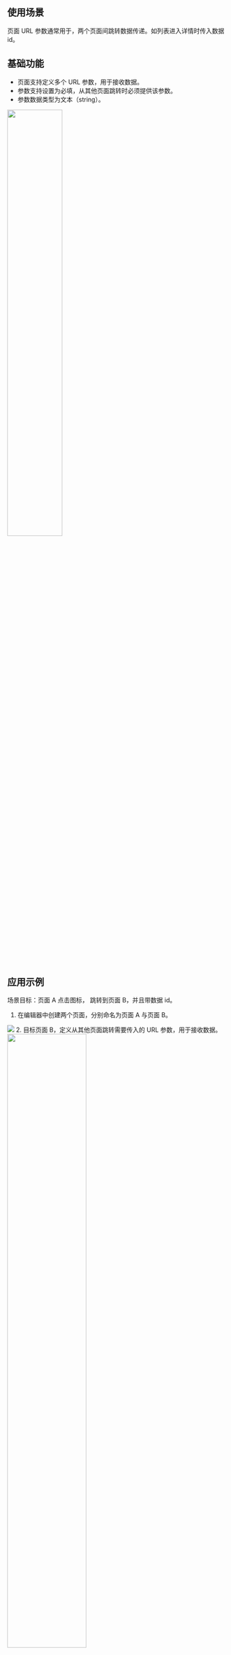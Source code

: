 ## 使用场景
页面 URL 参数通常用于，两个页面间跳转数据传递。如列表进入详情时传入数据 id。

## 基础功能
- 页面支持定义多个 URL 参数，用于接收数据。
- 参数支持设置为必填，从其他页面跳转时必须提供该参数。
- 参数数据类型为文本（string）。

<img src="https://qcloudimg.tencent-cloud.cn/raw/4245a786cd36e1e5292dc04a625d69b4.png" style = "width:50%;display: inline-block">

## 应用示例
场景目标：页面 A 点击图标， 跳转到页面 B，并且带数据 id。
1. 在编辑器中创建两个页面，分别命名为页面 A 与页面 B。
<img src="https://qcloudimg.tencent-cloud.cn/raw/897b15b293a5366a1099faf187bc0a21.png" style="display:inline-block">
2. 目标页面 B，定义从其他页面跳转需要传入的 URL 参数，用于接收数据。
<img src="https://qcloudimg.tencent-cloud.cn/raw/31216e2f9d91eec00f436c820304f980.png" style = "width:60%">
<img src="https://qcloudimg.tencent-cloud.cn/raw/a439d3866e8d28bc1def0d76aa099833.png" style = "width:60%;display: inline-block">
<img src="https://qcloudimg.tencent-cloud.cn/raw/0fcb463fd412453ae502554d3271af9e.png" style = "width:800px;display: inline-block">
此时，目标页面 B 需要的参数就定义好了。下一步需要从其他页面跳转时，设置传入参数。
3. 页面 A 设置跳转动作，并设置所需的传递参数。
<img src="https://qcloudimg.tencent-cloud.cn/raw/dfa31148bcf94a73206e748eaa0edb05.png">
<img src="https://qcloudimg.tencent-cloud.cn/raw/87e00672a4fbb806f2de9b5368febb17.png"> 参数传入可以用静态数据，或使用表达式计算。
4. 开启实时预览，体验查看跳转结果
开启实时预览，在页面 A 中单击按钮跳转至页面 B，可以看到文本组件的内容会根据传参变更为 **123**。
![img](https://qcloudimg.tencent-cloud.cn/raw/4ae4d1a24a5c5a38a241abc35c4b8c9f.png)
